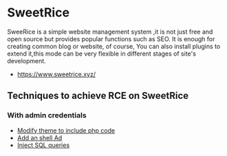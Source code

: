 # SweetRice

SweeRice is a simple website management system ,it is not just free and open source but provides popular functions such as SEO. It is enough for creating common blog or website, of course, You can also install plugins to extend it,this mode can be very flexible in different stages of site's development.

- https://www.sweetrice.xyz/

## Techniques to achieve RCE on SweetRice

### With admin credentials

 - [Modify theme to include php code](./techniques/Modify-theme-to-include-php-code/)
 - [Add an shell Ad](./techniques/Upload-a-plugin/)
 - [Inject SQL queries](./techniques/SQLi/)


